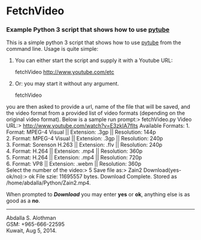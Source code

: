 # FetchVideo #
### Example Python 3 script that shows how to use [pytube](https://github.com/NFicano/pytube"pytube") ###

This is a simple python 3 script that shows how to use [pytube](https://github.com/NFicano/pytube "pytube") from the command line. Usage is quite simple:

1. You can either start the script and supply it with a Youtube URL:
    
    fetchVideo http://www.youtube.com/etc

2. Or: you may start it without any argument.

    fetchVideo

you are then asked to provide a url, name of the file that will be saved, and the
video format from a provided list of video formats (depending on the original video format).
Below is a sample run
    prompt:> fetchVideo.py
    Video URL:> http://www.youtube.com/watch?v=E3zkIA7fIts
    Available Formats:
    1. Format: MPEG-4 Visual        || Extension: .3gp                  || Resolution:    144p   
    2. Format: MPEG-4 Visual        || Extension: .3gp                  || Resolution:    240p   
    3. Format: Sorenson H.263       || Extension: .flv                  || Resolution:    240p   
    4. Format: H.264                || Extension: .mp4                  || Resolution:    360p   
    5. Format: H.264                || Extension: .mp4                  || Resolution:    720p   
    6. Format: VP8                  || Extension: .webm                 || Resolution:    360p   
    Select the number of the video:> 5
    Save file as:> Zain2
    Download(yes-ok/no):> ok
    File szie: 11695557 bytes.
    Download Complete. Stored as /home/abdalla/Python/Zain2.mp4.


When prompted to *__Download__* you may enter __yes__ or __ok__, anything else is as good as a __no__.

------------
Abdalla S. Alothman      
GSM: +965-666-22595    
Kuwait, Aug 5, 2014.

